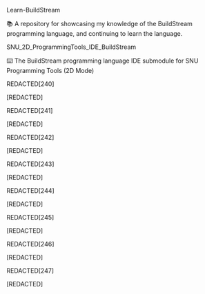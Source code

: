 
Learn-BuildStream

📚️ A repository for showcasing my knowledge of the BuildStream programming language, and continuing to learn the language. 

SNU_2D_ProgrammingTools_IDE_BuildStream

⌨️ The BuildStream programming language IDE submodule for SNU Programming Tools (2D Mode)

REDACTED[240]

[REDACTED]

REDACTED[241]

[REDACTED]

REDACTED[242]

[REDACTED]

REDACTED[243]

[REDACTED]

REDACTED[244]

[REDACTED]

REDACTED[245]

[REDACTED]

REDACTED[246]

[REDACTED]

REDACTED[247]

[REDACTED]

